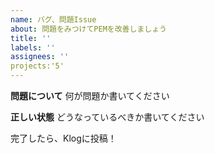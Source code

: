 ```yaml
---
name: バグ、問題Issue
about: 問題をみつけてPEMを改善しましょう
title: ''
labels: ''
assignees: ''
projects:'5'
---
```


**問題について** 何が問題か書いてください

**正しい状態** どうなっているべきか書いてください


完了したら、Klogに投稿！
